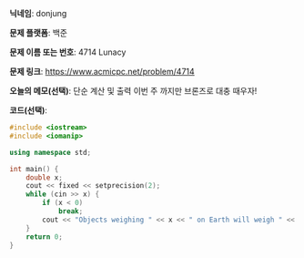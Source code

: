 **닉네임**: donjung

**문제 플랫폼**: 백준

**문제 이름 또는 번호**: 4714 Lunacy

**문제 링크**: https://www.acmicpc.net/problem/4714

**오늘의 메모(선택)**: 
단순 계산 및 출력 이번 주 까지만 브론즈로 대충 때우자!

**코드(선택)**:
```c++
#include <iostream>
#include <iomanip>

using namespace std;

int main() {
	double x;
	cout << fixed << setprecision(2);
	while (cin >> x) {
		if (x < 0)
			break;
		cout << "Objects weighing " << x << " on Earth will weigh " << x * 0.167 << " on the moon." << endl;
	}
	return 0;
}
```
